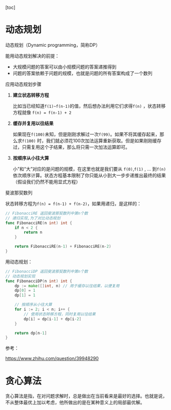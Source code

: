 [toc]

# 动态规划

动态规划（Dynamic programming，简称DP）



能用动态规划解决的前提：

* 大规模问题的答案可以由小规模问题的答案递推得到
* 问题的答案依赖于问题的规模，也就是问题的所有答案构成了一个数列



应用动态规划步骤

1. **建立状态转移方程**

   比如当已经知道`f(1)~f(n-1)`的值，然后想办法利用它们求得`f(n)` ，状态转移方程就像 `f(n) = f(n-1) + 2`

2. **缓存并复用以往结果**

   如果现在`f(100)`未知，但是刚刚求解过一次`f(99)`。如果不将其缓存起来，那么求`f(100)` 时，我们就必须花100次加法运算重新获取。但是如果刚刚缓存过，只需复用这个子结果，那么将只需一次加法运算即可。

3. **按顺序从小往大算**

   小”和“大”对应的是问题的规模，在这里也就是我们要从 `f(0)`,`f(1)`  , ... 到`f(n)` 依次顺序计算。状态方程基本限制了你只能从小到大一步步递推出最终的结果（假设我们仍然不能用显式方程）

   



斐波那契数列

状态转移方程为`f(n) = f(n-1) + f(n-2)`，如果用递归，是这样的：

```go
// FibonacciRE 返回斐波那契数列中第n个数
// 递归实现,为了对比动态规划
func FibonacciRE(n int) int {
	if n < 2 {
		return n
	}

	return FibonacciRE(n-1) + FibonacciRE(n-2)
}
```

用动态规划：

```go
// FibonacciDP 返回斐波那契数列中第n个数
// 动态规划实现
func FibonacciDP(n int) int {
	dp := make([]int, n) // 用于缓存以往结果，以便复用
	dp[0] = 1
	dp[1] = 1

	// 按顺序从小往大算
	for i := 2; i < n; i++ {
		// 使用状态转移方程，同时复用以往结果
		dp[i] = dp[i-1] + dp[i-2]
	}

	return dp[n-1]
}
```



参考：

https://www.zhihu.com/question/39948290



# 贪心算法

贪心算法是指，在对问题求解时，总是做出在当前看来是最好的选择。也就是说，不从整体最优上加以考虑，他所做出的是在某种意义上的局部最优解。



